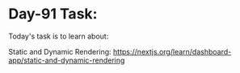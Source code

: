 # Day-91 Task:

Today's task is to learn about:

Static and Dynamic Rendering: https://nextjs.org/learn/dashboard-app/static-and-dynamic-rendering